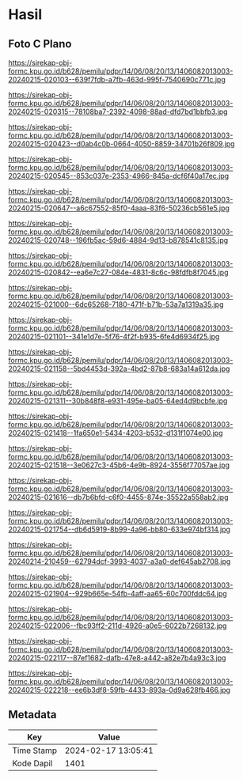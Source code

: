 # Hasil

## Foto C Plano

https://sirekap-obj-formc.kpu.go.id/b628/pemilu/pdpr/14/06/08/20/13/1406082013003-20240215-020103--639f7fdb-a7fb-463d-995f-7540690c771c.jpg

https://sirekap-obj-formc.kpu.go.id/b628/pemilu/pdpr/14/06/08/20/13/1406082013003-20240215-020315--78108ba7-2392-4098-88ad-dfd7bd1bbfb3.jpg

https://sirekap-obj-formc.kpu.go.id/b628/pemilu/pdpr/14/06/08/20/13/1406082013003-20240215-020423--d0ab4c0b-0664-4050-8859-34701b26f809.jpg

https://sirekap-obj-formc.kpu.go.id/b628/pemilu/pdpr/14/06/08/20/13/1406082013003-20240215-020545--853c037e-2353-4966-845a-dcf6f40a17ec.jpg

https://sirekap-obj-formc.kpu.go.id/b628/pemilu/pdpr/14/06/08/20/13/1406082013003-20240215-020647--a6c67552-85f0-4aaa-83f6-50236cb561e5.jpg

https://sirekap-obj-formc.kpu.go.id/b628/pemilu/pdpr/14/06/08/20/13/1406082013003-20240215-020748--196fb5ac-59d6-4884-9d13-b878541c8135.jpg

https://sirekap-obj-formc.kpu.go.id/b628/pemilu/pdpr/14/06/08/20/13/1406082013003-20240215-020842--ea6e7c27-084e-4831-8c6c-98fdfb8f7045.jpg

https://sirekap-obj-formc.kpu.go.id/b628/pemilu/pdpr/14/06/08/20/13/1406082013003-20240215-021000--6dc65268-7180-471f-b71b-53a7a1319a35.jpg

https://sirekap-obj-formc.kpu.go.id/b628/pemilu/pdpr/14/06/08/20/13/1406082013003-20240215-021101--341e1d7e-5f76-4f2f-b935-6fe4d6934f25.jpg

https://sirekap-obj-formc.kpu.go.id/b628/pemilu/pdpr/14/06/08/20/13/1406082013003-20240215-021158--5bd4453d-392a-4bd2-87b8-683a14a612da.jpg

https://sirekap-obj-formc.kpu.go.id/b628/pemilu/pdpr/14/06/08/20/13/1406082013003-20240215-021311--30b848f8-e931-495e-ba05-64ed4d9bcbfe.jpg

https://sirekap-obj-formc.kpu.go.id/b628/pemilu/pdpr/14/06/08/20/13/1406082013003-20240215-021418--1fa650e1-5434-4203-b532-d131f1074e00.jpg

https://sirekap-obj-formc.kpu.go.id/b628/pemilu/pdpr/14/06/08/20/13/1406082013003-20240215-021518--3e0627c3-45b6-4e9b-8924-3556f77057ae.jpg

https://sirekap-obj-formc.kpu.go.id/b628/pemilu/pdpr/14/06/08/20/13/1406082013003-20240215-021616--db7b6bfd-c6f0-4455-874e-35522a558ab2.jpg

https://sirekap-obj-formc.kpu.go.id/b628/pemilu/pdpr/14/06/08/20/13/1406082013003-20240215-021754--db6d5919-8b99-4a96-bb80-633e974bf314.jpg

https://sirekap-obj-formc.kpu.go.id/b628/pemilu/pdpr/14/06/08/20/13/1406082013003-20240214-210459--62794dcf-3993-4037-a3a0-def645ab2708.jpg

https://sirekap-obj-formc.kpu.go.id/b628/pemilu/pdpr/14/06/08/20/13/1406082013003-20240215-021904--929b665e-54fb-4aff-aa65-60c700fddc64.jpg

https://sirekap-obj-formc.kpu.go.id/b628/pemilu/pdpr/14/06/08/20/13/1406082013003-20240215-022006--fbc93ff2-211d-4926-a0e5-6022b7268132.jpg

https://sirekap-obj-formc.kpu.go.id/b628/pemilu/pdpr/14/06/08/20/13/1406082013003-20240215-022117--87ef1682-dafb-47e8-a442-a82e7b4a93c3.jpg

https://sirekap-obj-formc.kpu.go.id/b628/pemilu/pdpr/14/06/08/20/13/1406082013003-20240215-022218--ee6b3df8-59fb-4433-893a-0d9a628fb466.jpg


## Metadata

| Key        | Value               |
| ---------- | ------------------- |
| Time Stamp | 2024-02-17 13:05:41 |
| Kode Dapil | 1401                |



